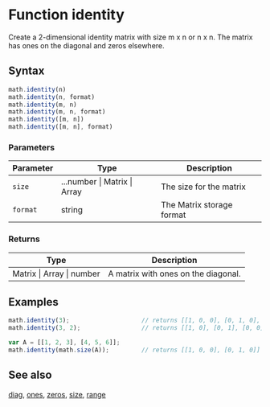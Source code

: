 <!-- Note: This file is automatically generated from source code comments. Changes made in this file will be overridden. -->

# Function identity

Create a 2-dimensional identity matrix with size m x n or n x n.
The matrix has ones on the diagonal and zeros elsewhere.


## Syntax

```js
math.identity(n)
math.identity(n, format)
math.identity(m, n)
math.identity(m, n, format)
math.identity([m, n])
math.identity([m, n], format)
```

### Parameters

Parameter | Type | Description
--------- | ---- | -----------
`size` | ...number &#124; Matrix &#124; Array | The size for the matrix
`format` | string | The Matrix storage format

### Returns

Type | Description
---- | -----------
Matrix &#124; Array &#124; number | A matrix with ones on the diagonal.


## Examples

```js
math.identity(3);                    // returns [[1, 0, 0], [0, 1, 0], [0, 0, 1]]
math.identity(3, 2);                 // returns [[1, 0], [0, 1], [0, 0]]

var A = [[1, 2, 3], [4, 5, 6]];
math.identity(math.size(A));         // returns [[1, 0, 0], [0, 1, 0]]
```


## See also

[diag](diag.md),
[ones](ones.md),
[zeros](zeros.md),
[size](size.md),
[range](range.md)
